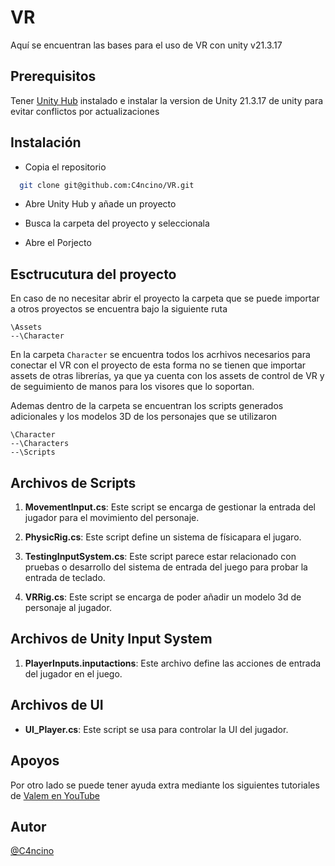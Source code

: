 
# VR

Aquí se encuentran las bases para el uso de VR con unity v21.3.17


## Prerequisitos

Tener [Unity Hub](https://unity.com/es/download) instalado e instalar la version de Unity 21.3.17 de unity para evitar conflictos por actualizaciones

## Instalación 

- Copia el repositorio

```bash
  git clone git@github.com:C4ncino/VR.git
```
- Abre Unity Hub y añade un proyecto

- Busca la carpeta del proyecto y seleccionala

- Abre el Porjecto
## Esctrucutura del proyecto

En caso de no necesitar abrir el proyecto la carpeta que se puede importar a otros proyectos se encuentra bajo la siguiente ruta

```
\Assets
--\Character
```
En la carpeta `Character` se encuentra todos los acrhivos necesarios para conectar el VR con el proyecto de esta forma no se tienen que importar assets de otras librerías, ya que ya cuenta con los assets de control de VR y de seguimiento de manos para los visores que lo soportan. 

Ademas dentro de la carpeta se encuentran los scripts generados adicionales y los modelos 3D de los personajes que se utilizaron

```
\Character
--\Characters
--\Scripts
```

## Archivos de Scripts

1. **MovementInput.cs**: Este script se encarga de gestionar la entrada del jugador para el movimiento del personaje.

2. **PhysicRig.cs**: Este script define un sistema de físicapara el jugaro.

3. **TestingInputSystem.cs**: Este script parece estar relacionado con pruebas o desarrollo del sistema de entrada del juego para probar la entrada de teclado.

4. **VRRig.cs**: Este script se encarga de poder añadir un modelo 3d de personaje al jugador.

## Archivos de Unity Input System

1. **PlayerInputs.inputactions**: Este archivo define las acciones de entrada del jugador en el juego.

## Archivos de UI

- **UI_Player.cs**: Este script se usa para controlar la UI del jugador.

## Apoyos

Por otro lado se puede tener ayuda extra mediante los siguientes tutoriales de [Valem en YouTube](https://www.youtube.com/@ValemTutorials/videos)


## Autor

[@C4ncino](https://www.github.com/C4ncino)

